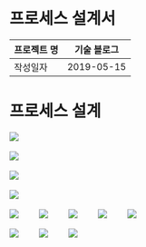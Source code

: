 
# 프로세스 설계서

|프로젝트 명|기술 블로그|
|---------|----------|
|작성일자|2019-05-15|

# 프로세스 설계

![](https://github.com/dlrltjq1004/kiseopStorage/blob/master/md/document_images/Prosess2/P_관리자로그인.PNG)
　　
  
![](https://github.com/dlrltjq1004/kiseopStorage/blob/master/md/document_images/Prosess2/P_로그아웃.PNG)
　　
  
![](https://github.com/dlrltjq1004/kiseopStorage/blob/master/md/document_images/Prosess2/P_게시글목록조회.PNG)　
　
 
![](https://github.com/dlrltjq1004/kiseopStorage/blob/master/md/document_images/Prosess2/P_게시글관리목록조회.PNG)　
 　
  
![](https://github.com/dlrltjq1004/kiseopStorage/blob/master/md/document_images/Prosess2/P_게시글등록.PNG)　
 　
![](https://github.com/dlrltjq1004/kiseopStorage/blob/master/md/document_images/Prosess2/P_게시글수정.PNG)　
 　
![](https://github.com/dlrltjq1004/kiseopStorage/blob/master/md/document_images/Prosess2/P_게시글삭제.PNG)　
 　
![](https://github.com/dlrltjq1004/kiseopStorage/blob/master/md/document_images/Prosess2/P_게시글검색.PNG)　
 　
![](https://github.com/dlrltjq1004/kiseopStorage/blob/master/md/document_images/Prosess2/P_게시글정렬.PNG)　
 　
  
![](https://github.com/dlrltjq1004/kiseopStorage/blob/master/md/document_images/Prosess2/P_댓글등록.PNG)　
 　
![](https://github.com/dlrltjq1004/kiseopStorage/blob/master/md/document_images/Prosess2/P_댓글수정.PNG)　
 　
![](https://github.com/dlrltjq1004/kiseopStorage/blob/master/md/document_images/Prosess2/P_댓글삭제.PNG)　
 　